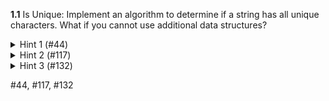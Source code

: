 **1.1** Is Unique: Implement an algorithm to determine if a string has all unique characters. What if you
cannot use additional data structures?

<details>
<summary>Hint 1 (#44)</summary>

<p>Try a hash table.</p>
</details>  

<details>
<summary>Hint 2 (#117)</summary>

<p>Could a bit vector be useful?</p>
</details>  

<details>
<summary>Hint 3 (#132)</summary>

<p>Can you solve it in O(N log N) time? What might a solution like that look like?</p>
</details>  



#44, #117, #132